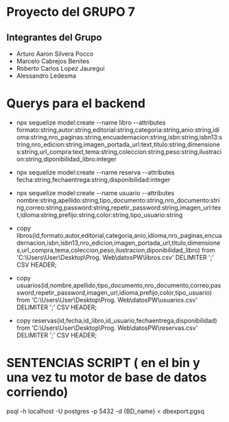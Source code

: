 # Proyecto del GRUPO 7

## Integrantes del Grupo

- Arturo Aaron Silvera Pocco
- Marcelo Cabrejos Benites
- Roberto Carlos Lopez Jauregui
- Alessandro Ledesma

# Querys para el backend
-   npx sequelize model:create --name libro --attributes formato:string,autor:string,editorial:string,categoria:string,anio:string,idioma:string,nro_paginas:string,encuadernacion:string,isbn:string,isbn13:string,nro_edicion:string,imagen_portada_url:text,titulo:string,dimensiones:string,url_compra:text,tema:string,coleccion:string,peso:string,ilustracion:string,diponibilidad_libro:integer
-   npx sequelize model:create --name reserva --attributes fecha:string,fechaentrega:string,disponibilidad:integer
-   npx sequelize model:create --name usuario --attributes nombre:string,apellido:string,tipo_documento:string,nro_documento:string,correo:string,password:string,repetir_password:string,imagen_url:text,idioma:string,prefijo:string,color:string,tipo_usuario:string

-   copy libros(id,formato,autor,editorial,categoria,anio,idioma,nro_paginas,encuadernacion,isbn,isbn13,nro_edicion,imagen_portada_url,titulo,dimensiones,url_compra,tema,coleccion,peso,ilustracion,diponibilidad_libro) from 'C:\Users\User\Desktop\Prog. Web\datosPW\libros.csv' DELIMITER ';' CSV HEADER;
-   copy usuarios(id,nombre,apellido,tipo_documento,nro_documento,correo,password,repetir_password,imagen_url,idioma,prefijo,color,tipo_usuario) from 'C:\Users\User\Desktop\Prog. Web\datosPW\usuarios.csv' DELIMITER ';' CSV HEADER; 
-   copy reservas(id,fecha,id_libro,id_usuario,fechaentrega,disponibilidad) from 'C:\Users\User\Desktop\Prog. Web\datosPW\reservas.csv' DELIMITER ';' CSV HEADER; 

# SENTENCIAS SCRIPT ( en el bin y una vez tu motor de base de datos corriendo)
psql -h localhost -U postgres -p 5432 -d {BD_name} < dbexport.pgsq

